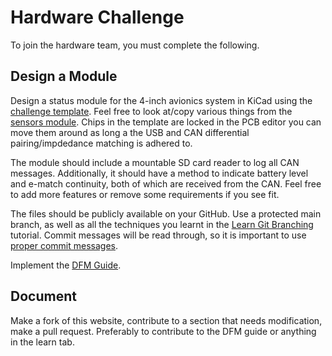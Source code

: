 # Hardware Challenge

To join the hardware team, you must complete the following.

## Design a Module

Design a status module for the 4-inch avionics system in KiCad using the [challenge template](https://github.com/sonicavionics/4in-challengetemplate). Feel free to look at/copy various things from the [sensors module](https://github.com/sonicavionics/4in-sensors/tree/main).
Chips in the template are locked in the PCB editor you can move them around as long a the USB and CAN differential pairing/impdedance matching is adhered to.

The module should include a mountable SD card reader to log all CAN messages.
Additionally, it should have a method to indicate battery level and e-match continuity, both of which are received from the CAN.
Feel free to add more features or remove some requirements if you see fit.

The files should be publicly available on your GitHub. Use a protected main branch, as well as all the techniques you learnt in the [Learn Git Branching](https://learngitbranching.js.org/) tutorial. Commit messages will be read through, so it is important to use [proper commit messages](https://github.com/zeulewan/git-commit-message).

Implement the [DFM Guide](../../learn/dfmguide/).

## Document

Make a fork of this website, contribute to a section that needs modification, make a pull request. Preferably to contribute to the DFM guide or anything in the learn tab.
